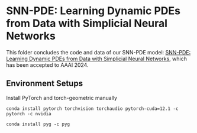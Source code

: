 # SNN-PDE: Learning Dynamic PDEs from Data with Simplicial Neural Networks
This folder concludes the code and data of our SNN-PDE model: [SNN-PDE: Learning Dynamic PDEs from Data with Simplicial Neural Networks](https://ojs.aaai.org/index.php/AAAI/article/view/29038), which has been accepted to AAAI 2024.

## Environment Setups
Install PyTorch and torch-geometric manually
```
conda install pytorch torchvision torchaudio pytorch-cuda=12.1 -c pytorch -c nvidia
```

```
conda install pyg -c pyg
```
